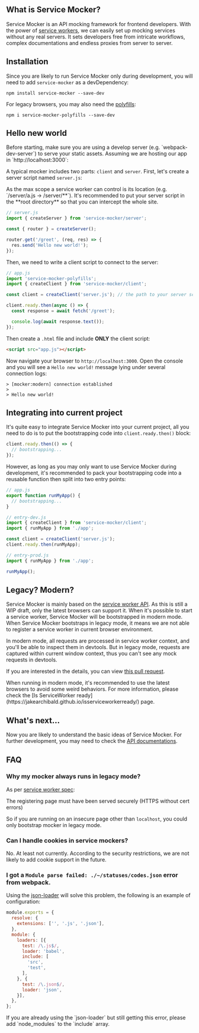## What is Service Mocker?

Service Mocker is an API mocking framework for frontend developers. With the power of [service workers](https://w3c.github.io/ServiceWorker/), we can easily set up mocking services without any real servers. It sets developers free from intricate workflows, complex documentations and endless proxies from server to server.

## Installation

Since you are likely to run Service Mocker only during development, you will need to add `service-mocker` as a devDependency:

```
npm install service-mocker --save-dev
```

For legacy browsers, you may also need the [polyfills](https://github.com/service-mocker/service-mocker-polyfills):

```
npm i service-mocker-polyfills --save-dev
```

## Hello new world

<p class="tip">Before starting, make sure you are using a develop server (e.g. `webpack-dev-server`) to serve your static assets. Assuming we are hosting our app in `http://localhost:3000`:</p>

A typical mocker includes two parts: `client` and `server`. First, let's create a server script named `server.js`:

<p class="tip">As the max scope a service worker can control is its location (e.g. `/server/a.js -> /server/**`). It's recommended to put your server script in the **root directory** so that you can intercept the whole site.</p>

```js
// server.js
import { createServer } from 'service-mocker/server';

const { router } = createServer();

router.get('/greet', (req, res) => {
  res.send('Hello new world!');
});
```

Then, we need to write a client script to connect to the server:

```js
// app.js
import 'service-mocker-polyfills';
import { createClient } from 'service-mocker/client';

const client = createClient('server.js'); // the path to your server script

client.ready.then(async () => {
  const response = await fetch('/greet');

  console.log(await response.text());
});
```

Then create a `.html` file and include **ONLY** the client script:

```html
<script src="app.js"></script>
```

Now navigate your browser to `http://localhost:3000`. Open the console and you will see a `Hello new world!` message lying under several connection logs:

```
> [mocker:modern] connection established
>
> Hello new world!
```

## Integrating into current project

It's quite easy to integrate Service Mocker into your current project, all you need to do is to put the bootstrapping code into `client.ready.then()` block:

```js
client.ready.then(() => {
  // bootstrapping...
});
```

However, as long as you may only want to use Service Mocker during development, it's recommended to pack your bootstrapping code into a reusable function then split into two entry points:

```js
// app.js
export function runMyApp() {
  // bootstrapping...
}
```

```js
// entry-dev.js
import { createClient } from 'service-mocker/client';
import { runMyApp } from './app';

const client = createClient('server.js');
client.ready.then(runMyApp);
```

```js
// entry-prod.js
import { runMyApp } from './app';

runMyApp();
```

## Legacy? Modern?

Service Mocker is mainly based on the [service worker API](https://w3c.github.io/ServiceWorker/). As this is still a WIP draft, only the latest browsers can support it. When it's possible to start a service worker, Service Mocker will be bootstrapped in modern mode. When Service Mocker bootstraps in legacy mode, it means we are not able to register a service worker in current browser environment.

In modern mode, all requests are processed in service worker context, and you'll be able to inspect them in devtools. But in legacy mode, requests are captured within current window context, thus you can't see any mock requests in devtools.

If you are interested in the details, you can view [this pull request](https://github.com/idiotWu/service-mocker/pull/6).

<p class="tip">When running in modern mode, it's recommended to use the latest browsers to avoid some weird behaviors. For more information, please check the [Is ServiceWorker ready](https://jakearchibald.github.io/isserviceworkerready/) page.</p>

## What's next...

Now you are likely to understand the basic ideas of Service Mocker. For further development, you may need to check the <a router-link="/api" href="API.md">API documentations</a>.

## FAQ

### Why my mocker always runs in legacy mode?

As per [service worker spec](https://github.com/w3c/ServiceWorker/blob/master/explainer.md#getting-started):

<p class="warning">The registering page must have been served securely (HTTPS without cert errors)</p>

So if you are running on an insecure page other than `localhost`, you could only bootstrap mocker in legacy mode.

### Can I handle cookies in service mockers?

No. At least not currently. According to the security restrictions, we are not likely to add cookie support in the future.

### I got a `Module parse failed: ./~/statuses/codes.json` error from webpack.

Using the [json-loader](https://github.com/webpack/json-loader) will solve this problem, the following is an example of configuration:

```js
module.exports = {
  resolve: {
    extensions: ['', '.js', '.json'],
  },
  module: {
    loaders: [{
      test: /\.js$/,
      loader: 'babel',
      include: [
        'src',
        'test',
      ],
    }, {
      test: /\.json$/,
      loader: 'json',
    }],
  },
};
```

<p class="warning">If you are already using the `json-loader` but still getting this error, please add `node_modules` to the `include` array.</p>
